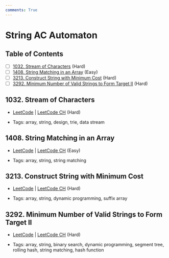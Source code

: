 ```yaml
---
comments: True
---
```


# String AC Automaton

## Table of Contents

- [ ] [1032. Stream of Characters](https://leetcode.cn/problems/stream-of-characters/) (Hard)
- [ ] [1408. String Matching in an Array](https://leetcode.cn/problems/string-matching-in-an-array/) (Easy)
- [ ] [3213. Construct String with Minimum Cost](https://leetcode.cn/problems/construct-string-with-minimum-cost/) (Hard)
- [ ] [3292. Minimum Number of Valid Strings to Form Target II](https://leetcode.cn/problems/minimum-number-of-valid-strings-to-form-target-ii/) (Hard)

## 1032. Stream of Characters

-   [LeetCode](https://leetcode.com/problems/stream-of-characters/) | [LeetCode CH](https://leetcode.cn/problems/stream-of-characters/) (Hard)

-   Tags: array, string, design, trie, data stream
## 1408. String Matching in an Array

-   [LeetCode](https://leetcode.com/problems/string-matching-in-an-array/) | [LeetCode CH](https://leetcode.cn/problems/string-matching-in-an-array/) (Easy)

-   Tags: array, string, string matching
## 3213. Construct String with Minimum Cost

-   [LeetCode](https://leetcode.com/problems/construct-string-with-minimum-cost/) | [LeetCode CH](https://leetcode.cn/problems/construct-string-with-minimum-cost/) (Hard)

-   Tags: array, string, dynamic programming, suffix array
## 3292. Minimum Number of Valid Strings to Form Target II

-   [LeetCode](https://leetcode.com/problems/minimum-number-of-valid-strings-to-form-target-ii/) | [LeetCode CH](https://leetcode.cn/problems/minimum-number-of-valid-strings-to-form-target-ii/) (Hard)

-   Tags: array, string, binary search, dynamic programming, segment tree, rolling hash, string matching, hash function
